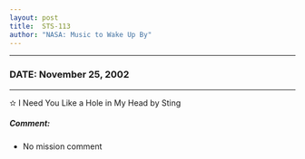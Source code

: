 ```yaml
---
layout: post
title:  STS-113
author: "NASA: Music to Wake Up By"
---
```


----
### DATE: November 25, 2002
----
✫ I Need You Like a Hole in My Head by Sting

##### Comment:
* No mission comment
